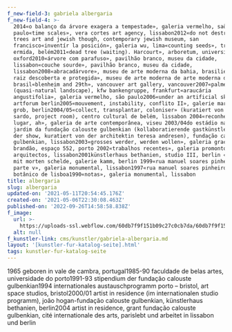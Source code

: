 ```yaml
---
f_new-field-3: gabriela albergaria
f_new-field-4: >-
  2014«o balanço da árvore exagera a tempestade», galeria vermelho, saõ
  paulo«time scales», vera cortes art agency, lissabon2012«do not destroy»,
  trees art and jewish though, contemporary jewish museum, san
  francisco«inventír la posición», galeria wu, lima«counting seeds», travessa de
  ermida, belém2011«dead tree (waiting). Harcourt», arboretum, university of
  oxford2010«árvore com parafuso», pavilhão branco, museu da cidade,
  lissabon«couche sourde», pavilhão branco, museu da cidade,
  lissabon2008«abracadárvore», museu de arte moderna da bahia, brasilien«uma
  raiz descoberta e protegida», museu de arte moderna de arte moderna de bahia,
  brasil«blenheim and 29th», vancouver art gallery, vancouver2007«palmengarten»
  (quasi-natural landscape), kfw bankengruppe, frankfurt«araucária
  angustifolia», galeria vermelho, são paulo2006«under an artificial sky»,
  artforum berlin2005«mouvement, instability, conflito II», galerie marianne
  grob, berlin2004/05«collect, transplantar, coloniser» (kuratiert von delfim
  sardo, project room), centro cultural de belém, lissabon 2004«reconhecer - um
  lugar, ah», galeria de arte contemporânea, viseu 2003/04do estádio nacional ao
  jardim da fundação calouste gulbenkian (kollaboratierende gastkünstlerin in
  der show, kuratiert von der architektin teresa andresen), fundação calouste
  gulbenkian, lissabon2003«grosses werder, werden wollen», galeria graça
  brandão, espaço 552, porto 2002«trabalhos recentes», galeria promontório
  arquitectos, lissabon2001künstlerhaus bethanien, studio III, berlin «doppel 7»
  mit morten schelde, galerie kamm, berlin 1999«rua manuel soares pinheiro,
  parte v», galeria monumental, lissabon1997«rua manuel soares pinheiro», museu
  botânico de lisboa1990«notas», galeria monumental, lissabon
title: albergaria
slug: albergaria
updated-on: '2021-05-11T20:54:45.176Z'
created-on: '2021-05-06T22:30:08.463Z'
published-on: '2022-09-26T14:58:58.838Z'
f_image:
  url: >-
    https://uploads-ssl.webflow.com/60db7f9f151b09c27c0cb7da/60db7f9f151b09111c0cb9ab_albergaria.jpg
  alt: null
f_kunstler-link: cms/kunstler/gabriela-albergaria.md
layout: '[kunstler-fur-katalog-seite].html'
tags: kunstler-fur-katalog-seite
---
```


1965 geboren in vale de cambra, portugal1985-90 faculdade de belas artes, universidade do porto1991-93 stipendium der fundação calouste gulbenkian1994 internationales austauschprogramm porto – bristol, art space studios, bristol2000/01 artist in residence (im internationalen studio programm), joão hogan-fundação calouste gulbenkian, künstlerhaus bethanien, berlin2004 artist in residence, grant fundação calouste gulbenkian, cité internationale des arts, parislebt und arbeitet in lissabon und berlin

